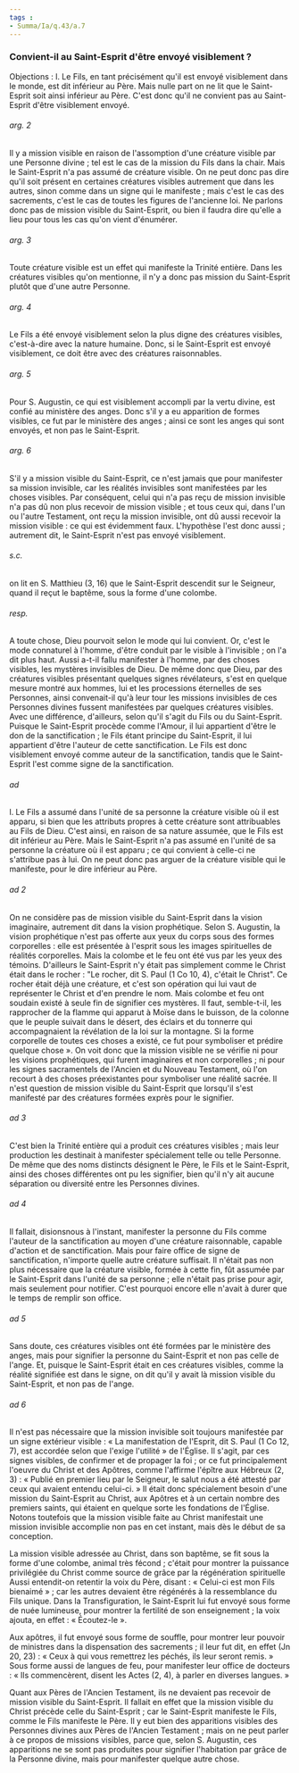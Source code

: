```yaml
---
tags : 
- Summa/Ia/q.43/a.7
---
```


### Convient-il au Saint-Esprit d'être envoyé visiblement ?

Objections : l. Le Fils, en tant précisément qu'il est envoyé visiblement dans le monde, est dit inférieur au Père. Mais nulle part on ne lit que le Saint-Esprit soit ainsi inférieur au Père. C'est donc qu'il ne convient pas au Saint-Esprit d'être visiblement envoyé. 

###### arg. 2
Il y a mission visible en raison de l'assomption d'une créature visible par une Personne divine ; tel est le cas de la mission du Fils dans la chair. Mais le Saint-Esprit n'a pas assumé de créature visible. On ne peut donc pas dire qu'il soit présent en certaines créatures visibles autrement que dans les autres, sinon comme dans un signe qui le manifeste ; mais c'est le cas des sacrements, c'est le cas de toutes les figures de l'ancienne loi. Ne parlons donc pas de mission visible du Saint-Esprit, ou bien il faudra dire qu'elle a lieu pour tous les cas qu'on vient d'énumérer. 

###### arg. 3
Toute créature visible est un effet qui manifeste la Trinité entière. Dans les créatures visibles qu'on mentionne, il n'y a donc pas mission du Saint-Esprit plutôt que d'une autre Personne. 

###### arg. 4
Le Fils a été envoyé visiblement selon la plus digne des créatures visibles, c'est-à-dire avec la nature humaine. Donc, si le Saint-Esprit est envoyé visiblement, ce doit être avec des créatures raisonnables. 

###### arg. 5
Pour S. Augustin, ce qui est visiblement accompli par la vertu divine, est confié au ministère des anges. Donc s'il y a eu apparition de formes visibles, ce fut par le ministère des anges ; ainsi ce sont les anges qui sont envoyés, et non pas le Saint-Esprit. 

###### arg. 6
S'il y a mission visible du Saint-Esprit, ce n'est jamais que pour manifester sa mission invisible, car les réalités invisibles sont manifestées par les choses visibles. Par conséquent, celui qui n'a pas reçu de mission invisible n'a pas dû non plus recevoir de mission visible ; et tous ceux qui, dans l'un ou l'autre Testament, ont reçu la mission invisible, ont dû aussi recevoir la mission visible : ce qui est évidemment faux. L'hypothèse l'est donc aussi ; autrement dit, le Saint-Esprit n'est pas envoyé visiblement. 

###### s.c.
on lit en S. Matthieu (3, 16) que le Saint-Esprit descendit sur le Seigneur, quand il reçut le baptême, sous la forme d'une colombe. 

###### resp.
A toute chose, Dieu pourvoit selon le mode qui lui convient. Or, c'est le mode connaturel à l'homme, d'être conduit par le visible à l'invisible ; on l'a dit plus haut. Aussi a-t-il fallu manifester à l'homme, par des choses visibles, les mystères invisibles de Dieu. De même donc que Dieu, par des créatures visibles présentant quelques signes révélateurs, s'est en quelque mesure montré aux hommes, lui et les processions éternelles de ses Personnes, ainsi convenait-il qu'à leur tour les missions invisibles de ces Personnes divines fussent manifestées par quelques créatures visibles. Avec une différence, d'ailleurs, selon qu'il s'agit du Fils ou du Saint-Esprit. Puisque le Saint-Esprit procède comme l'Amour, il lui appartient d'être le don de la sanctification ; le Fils étant principe du Saint-Esprit, il lui appartient d'être l'auteur de cette sanctification. Le Fils est donc visiblement envoyé comme auteur de la sanctification, tandis que le Saint-Esprit l'est comme signe de la sanctification. 

###### ad 
l. Le Fils a assumé dans l'unité de sa personne la créature visible où il est apparu, si bien que les attributs propres à cette créature sont attribuables au Fils de Dieu. C'est ainsi, en raison de sa nature assumée, que le Fils est dit inférieur au Père. Mais le Saint-Esprit n'a pas assumé en l'unité de sa personne la créature où il est apparu ; ce qui convient à celle-ci ne s'attribue pas à lui. On ne peut donc pas arguer de la créature visible qui le manifeste, pour le dire inférieur au Père. 

###### ad 2
On ne considère pas de mission visible du Saint-Esprit dans la vision imaginaire, autrement dit dans la vision prophétique. Selon S. Augustin, la vision prophétique n'est pas offerte aux yeux du corps sous des formes corporelles : elle est présentée à l'esprit sous les images spirituelles de réalités corporelles. Mais la colombe et le feu ont été vus par les yeux des témoins. D'ailleurs le Saint-Esprit n'y était pas simplement comme le Christ était dans le rocher : "Le rocher, dit S. Paul (1 Co 10, 4), c'était le Christ". Ce rocher était déjà une créature, et c'est son opération qui lui vaut de représenter le Christ et d'en prendre le nom. Mais colombe et feu ont soudain existé à seule fin de signifier ces mystères. Il faut, semble-t-il, les rapprocher de la flamme qui apparut à Moïse dans le buisson, de la colonne que le peuple suivait dans le désert, des éclairs et du tonnerre qui accompagnaient la révélation de la loi sur la montagne. Si la forme corporelle de toutes ces choses a existé, ce fut pour symboliser et prédire quelque chose ». On voit donc que la mission visible ne se vérifie ni pour les visions prophétiques, qui furent imaginaires et non corporelles ; ni pour les signes sacramentels de l'Ancien et du Nouveau Testament, où l'on recourt à des choses préexistantes pour symboliser une réalité sacrée. Il n'est question de mission visible du Saint-Esprit que lorsqu'il s'est manifesté par des créatures formées exprès pour le signifier. 

###### ad 3
C'est bien la Trinité entière qui a produit ces créatures visibles ; mais leur production les destinait à manifester spécialement telle ou telle Personne. De même que des noms distincts désignent le Père, le Fils et le Saint-Esprit, ainsi des choses différentes ont pu les signifier, bien qu'il n'y ait aucune séparation ou diversité entre les Personnes divines. 

###### ad 4
Il fallait, disionsnous à l'instant, manifester la personne du Fils comme l'auteur de la sanctification au moyen d'une créature raisonnable, capable d'action et de sanctification. Mais pour faire office de signe de sanctification, n'importe quelle autre créature suffisait. Il n'était pas non plus nécessaire que la créature visible, formée à cette fin, fût assumée par le Saint-Esprit dans l'unité de sa personne ; elle n'était pas prise pour agir, mais seulement pour notifier. C'est pourquoi encore elle n'avait à durer que le temps de remplir son office. 

###### ad 5
Sans doute, ces créatures visibles ont été formées par le ministère des anges, mais pour signifier la personne du Saint-Esprit et non pas celle de l'ange. Et, puisque le Saint-Esprit était en ces créatures visibles, comme la réalité signifiée est dans le signe, on dit qu'il y avait là mission visible du Saint-Esprit, et non pas de l'ange. 

###### ad 6
Il n'est pas nécessaire que la mission invisible soit toujours manifestée par un signe extérieur visible : « La manifestation de l'Esprit, dit S. Paul (1 Co 12, 7), est accordée selon que l'exige l'utilité » de l'Église. Il s'agit, par ces signes visibles, de confirmer et de propager la foi ; or ce fut principalement l'oeuvre du Christ et des Apôtres, comme l'affirme l'épître aux Hébreux (2, 3) : « Publié en premier lieu par le Seigneur, le salut nous a été attesté par ceux qui avaient entendu celui-ci. » Il était donc spécialement besoin d'une mission du Saint-Esprit au Christ, aux Apôtres et à un certain nombre des premiers saints, qui étaient en quelque sorte les fondations de l'Église. Notons toutefois que la mission visible faite au Christ manifestait une mission invisible accomplie non pas en cet instant, mais dès le début de sa conception. 

La mission visible adressée au Christ, dans son baptême, se fit sous la forme d'une colombe, animal très fécond ; c'était pour montrer la puissance privilégiée du Christ comme source de grâce par la régénération spirituelle Aussi entendit-on retentir la voix du Père, disant : « Celui-ci est mon Fils bienaimé » ; car les autres devaient être régénérés à la ressemblance du Fils unique. Dans la Transfiguration, le Saint-Esprit lui fut envoyé sous forme de nuée lumineuse, pour montrer la fertilité de son enseignement ; la voix ajouta, en effet : « Écoutez-le ». 

Aux apôtres, il fut envoyé sous forme de souffle, pour montrer leur pouvoir de ministres dans la dispensation des sacrements ; il leur fut dit, en effet (Jn 20, 23) : « Ceux à qui vous remettrez les péchés, ils leur seront remis. » Sous forme aussi de langues de feu, pour manifester leur office de docteurs : « Ils commencèrent, disent les Actes (2, 4), à parler en diverses langues. » 

Quant aux Pères de l'Ancien Testament, ils ne devaient pas recevoir de mission visible du Saint-Esprit. Il fallait en effet que la mission visible du Christ précède celle du Saint-Esprit ; car le Saint-Esprit manifeste le Fils, comme le Fils manifeste le Père. Il y eut bien des apparitions visibles des Personnes divines aux Pères de l'Ancien Testament ; mais on ne peut parler à ce propos de missions visibles, parce que, selon S. Augustin, ces apparitions ne se sont pas produites pour signifier l'habitation par grâce de la Personne divine, mais pour manifester quelque autre chose. 



